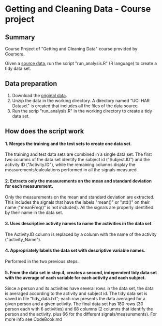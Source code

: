 # Getting and Cleaning Data - Course project

## Summary
Course Project of "Getting and Cleaning Data" course provided by [Coursera](https://www.coursera.org/).
 
Given a [source data](https://d396qusza40orc.cloudfront.net/getdata%2Fprojectfiles%2FUCI%20HAR%20Dataset.zip), run the script "run_analysis.R" (R language) to create a tidy data set. 

## Data preparation 
1. Download the [original data](https://d396qusza40orc.cloudfront.net/getdata%2Fprojectfiles%2FUCI%20HAR%20Dataset.zip). 
2. Unzip the data in the working directory. A directory named "UCI HAR Dataset" is created that includes all the files of the data source. 
3. Run the scrip "run_analysis.R" in the working directory to create a tidy data set.  



## How does the script work
#### 1. Merges the training and the test sets to create one data set. 
The training and test data sets are combined in a single data set. The first two columns of the data set identify the subject id ("Subject.ID") and the activity ID ("Activity.ID"), while the remaining columns display the measurements/calculations performed in all the signals measured. 

#### 2. Extracts only the measurements on the mean and standard deviation for each measurement.
Only the measurements on the mean and standard deviation are extracted. This includes the signals that have the labels "mean()" or "std()" on their name ("meanFreq()" is not included). All the signals are properly identified by their name in the data set. 

#### 3. Uses descriptive activity names to name the activities in the data set
The Activity.ID column is replaced by a column with the name of the activity ("activity_Name"). 

#### 4. Appropriately labels the data set with descriptive variable names. 
Performed in the two previous steps. 

#### 5. From the data set in step 4, creates a second, independent tidy data set with the average of each variable for each activity and each subject.
Since a person and its activities have several rows in the data set, the data is averaged according to the activity and subject id. The tidy data set is saved in file "tidy_data.txt"; each row presents the data averaged for a given person and a given activity. The final data set has 180 rows (30 person each with 6 activities) and 68 columns (2 columns that identify the person and the activity, plus 66 for the different signals/measurements). For more info see CodeBook.md
